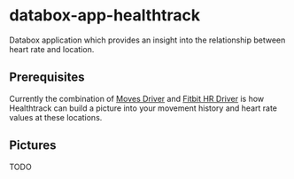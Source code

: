 # databox-app-healthtrack

Databox application which provides an insight into the relationship between heart rate and location.

## Prerequisites

Currently the combination of [Moves Driver](https://github.com/psyaoc/databox-driver-moves) and [Fitbit HR Driver](https://github.com/psyaoc/databox-driver-fitbithr) is how Healthtrack can build a picture into your movement history and heart rate values at these locations.

## Pictures

TODO


